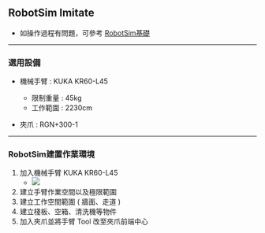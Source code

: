## RobotSim Imitate

- 如操作過程有問題，可參考 [RobotSim基礎](https://yazelin.github.io/usc2019-RobotSim/zh-tw/1RobotSimBasic.html)

---
### 選用設備

- 機械手臂 : KUKA KR60-L45
	- 限制重量 : 45kg
	- 工作範圍 : 2230cm
	
- 夾爪 : RGN+300-1

---
### RobotSim建置作業環境

1. 加入機械手臂 KUKA KR60-L45
	- ![](https://github.com/YangPeiYuan/RobotSim_Simulate/blob/master/image/RobotSim_Import_Model.png)
2. 建立手臂作業空間以及極限範圍
3. 建立工作空間範圍 ( 牆面、走道 )
4. 建立棧板、空箱、清洗機等物件
5. 加入夾爪並將手臂 Tool 改至夾爪前端中心
<!--stackedit_data:
eyJoaXN0b3J5IjpbMTM5MTQxMjUxMywxNDM4MjQ1NzEzLDE0Nz
czNzQ5NjgsLTY5NzM3MzA4NCwtMTQ2MTUxNzIzNywxODc2MTg1
OTA0LDU4NDc3MjU1Myw1ODg0OTc3NDMsLTE2Nzk5NDczMjYsMz
AwNjc4ODUzLDI4NDg4NTQxNCwtMTA5NDM2MTE3NiwtMTc1Nzkz
NDk5NSw3NDU5OTgwNTUsMTEwNTk3NDhdfQ==
-->